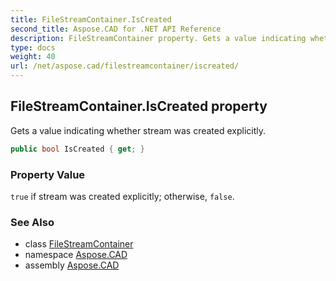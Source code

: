```yaml
---
title: FileStreamContainer.IsCreated
second_title: Aspose.CAD for .NET API Reference
description: FileStreamContainer property. Gets a value indicating whether stream was created explicitly
type: docs
weight: 40
url: /net/aspose.cad/filestreamcontainer/iscreated/
---
```

## FileStreamContainer.IsCreated property

Gets a value indicating whether stream was created explicitly.

```csharp
public bool IsCreated { get; }
```

### Property Value

`true` if stream was created explicitly; otherwise, `false`.

### See Also

* class [FileStreamContainer](../)
* namespace [Aspose.CAD](../../../aspose.cad/)
* assembly [Aspose.CAD](../../../)



